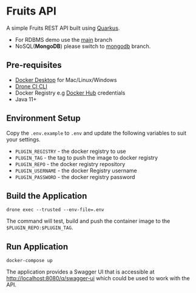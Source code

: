 # Fruits API

A simple Fruits REST API built using [Quarkus](https://quarkus.io).

- For RDBMS demo use the [main](../../tree/main) branch
- NoSQL(__MongoDB__) please switch to [mongodb](../../tree/mongodb) branch.

## Pre-requisites

- [Docker Desktop](https://www.docker.com/products/docker-desktop/) for Mac/Linux/Windows
- [Drone CI CLI](https://docs.drone.io/cli/install/)
- Docker Registry e.g [Docker Hub](https://hub.docker.com) credentials
- Java 11+

## Environment Setup

Copy the `.env.example` to `.env` and update the following variables to suit your settings.

- `PLUGIN_REGISTRY` - the docker registry to use
- `PLUGIN_TAG`      - the tag to push the image to docker registry
- `PLUGIN_REPO`     - the docker registry repository
- `PLUGIN_USERNAME` - the docker Registry username
- `PLUGIN_PASSWORD` - the docker registry password

## Build the Application

```shell
drone exec --trusted --env-file=.env
```

The command will test, build and push the container image to the `$PLUGIN_REPO:$PLUGIN_TAG`.

## Run Application

```shell
docker-compose up
```

The application provides a Swagger UI that is accessible at <http://localhost:8080/q/swagger-ui> which could be used to work with the API.